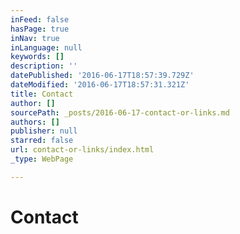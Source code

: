 ```yaml
---
inFeed: false
hasPage: true
inNav: true
inLanguage: null
keywords: []
description: ''
datePublished: '2016-06-17T18:57:39.729Z'
dateModified: '2016-06-17T18:57:31.321Z'
title: Contact
author: []
sourcePath: _posts/2016-06-17-contact-or-links.md
authors: []
publisher: null
starred: false
url: contact-or-links/index.html
_type: WebPage

---
```

# Contact